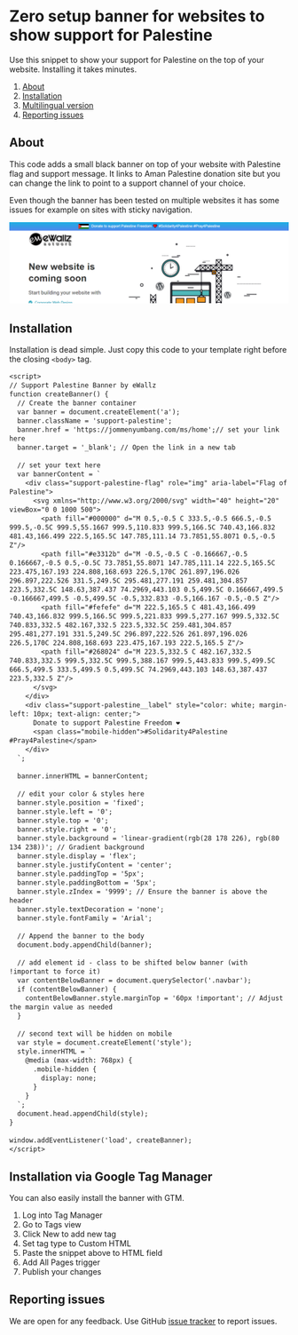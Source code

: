 # Zero setup banner for websites to show support for Palestine

Use this snippet to show your support for Palestine on the top of your website. Installing it takes minutes.

1. [About](#about)
1. [Installation](#installation)
1. [Multilingual version](#multilingual-version)
1. [Reporting issues](#reporting-issues)

## About

This code adds a small black banner on top of your website with Palestine flag and support message. It links to Aman Palestine donation site but you can change the link to point to a support channel of your choice.

Even though the banner has been tested on multiple websites it has some issues for example on sites with sticky navigation.

![Example of the banner](support-banner-screenshot.png "Example of the banner")

## Installation

Installation is dead simple. Just copy this code to your template right before the closing `<body>` tag.

```
<script>
// Support Palestine Banner by eWallz
function createBanner() {
  // Create the banner container
  var banner = document.createElement('a');
  banner.className = 'support-palestine';
  banner.href = 'https://jommenyumbang.com/ms/home';// set your link here
  banner.target = '_blank'; // Open the link in a new tab

  // set your text here
  var bannerContent = `
    <div class="support-palestine-flag" role="img" aria-label="Flag of Palestine">
      <svg xmlns="http://www.w3.org/2000/svg" width="40" height="20" viewBox="0 0 1000 500">
        <path fill="#000000" d="M 0.5,-0.5 C 333.5,-0.5 666.5,-0.5 999.5,-0.5C 999.5,55.1667 999.5,110.833 999.5,166.5C 740.43,166.832 481.43,166.499 222.5,165.5C 147.785,111.14 73.7851,55.8071 0.5,-0.5 Z"/>
        <path fill="#e3312b" d="M -0.5,-0.5 C -0.166667,-0.5 0.166667,-0.5 0.5,-0.5C 73.7851,55.8071 147.785,111.14 222.5,165.5C 223.475,167.193 224.808,168.693 226.5,170C 261.897,196.026 296.897,222.526 331.5,249.5C 295.481,277.191 259.481,304.857 223.5,332.5C 148.63,387.437 74.2969,443.103 0.5,499.5C 0.166667,499.5 -0.166667,499.5 -0.5,499.5C -0.5,332.833 -0.5,166.167 -0.5,-0.5 Z"/>
        <path fill="#fefefe" d="M 222.5,165.5 C 481.43,166.499 740.43,166.832 999.5,166.5C 999.5,221.833 999.5,277.167 999.5,332.5C 740.833,332.5 482.167,332.5 223.5,332.5C 259.481,304.857 295.481,277.191 331.5,249.5C 296.897,222.526 261.897,196.026 226.5,170C 224.808,168.693 223.475,167.193 222.5,165.5 Z"/>
        <path fill="#268024" d="M 223.5,332.5 C 482.167,332.5 740.833,332.5 999.5,332.5C 999.5,388.167 999.5,443.833 999.5,499.5C 666.5,499.5 333.5,499.5 0.5,499.5C 74.2969,443.103 148.63,387.437 223.5,332.5 Z"/>
      </svg>
    </div>
    <div class="support-palestine__label" style="color: white; margin-left: 10px; text-align: center;">
      Donate to support Palestine Freedom ❤️
      <span class="mobile-hidden">#Solidarity4Palestine #Pray4Palestine</span>
    </div>
  `;

  banner.innerHTML = bannerContent;

  // edit your color & styles here
  banner.style.position = 'fixed';
  banner.style.left = '0';
  banner.style.top = '0';
  banner.style.right = '0';
  banner.style.background = 'linear-gradient(rgb(28 178 226), rgb(80 134 238))'; // Gradient background
  banner.style.display = 'flex';
  banner.style.justifyContent = 'center';
  banner.style.paddingTop = '5px';
  banner.style.paddingBottom = '5px';
  banner.style.zIndex = '9999'; // Ensure the banner is above the header
  banner.style.textDecoration = 'none';
  banner.style.fontFamily = 'Arial';

  // Append the banner to the body
  document.body.appendChild(banner);

  // add element id - class to be shifted below banner (with !important to force it)
  var contentBelowBanner = document.querySelector('.navbar');
  if (contentBelowBanner) {
    contentBelowBanner.style.marginTop = '60px !important'; // Adjust the margin value as needed
  }

  // second text will be hidden on mobile
  var style = document.createElement('style');
  style.innerHTML = `
    @media (max-width: 768px) {
      .mobile-hidden {
        display: none;
      }
    }
  `;
  document.head.appendChild(style);
}

window.addEventListener('load', createBanner);
</script>
```

## Installation via Google Tag Manager

You can also easily install the banner with GTM.

1. Log into Tag Manager
1. Go to Tags view
1. Click New to add new tag
1. Set tag type to Custom HTML
1. Paste the snippet above to HTML field
1. Add All Pages trigger
1. Publish your changes



## Reporting issues

We are open for any feedback. Use GitHub [issue tracker](https://github.com/ewallz/stand-for-palestine/issues) to report issues.
